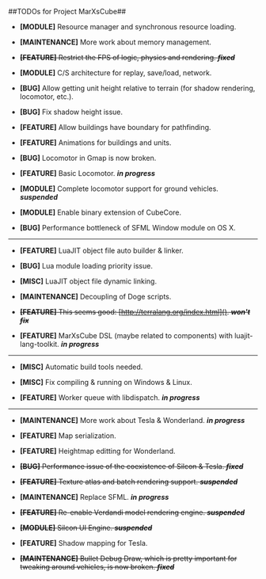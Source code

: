 ##TODOs for Project MarXsCube##

* **[MODULE]** Resource manager and synchronous resource loading.

* **[MAINTENANCE]** More work about memory management.

* ~~**[FEATURE]** Restrict the FPS of logic, physics and rendering. ***fixed***~~

* **[MODULE]** C/S architecture for replay, save/load, network.

* **[BUG]** Allow getting unit height relative to terrain (for shadow rendering, locomotor, etc.).

* **[BUG]** Fix shadow height issue.

* **[FEATURE]** Allow buildings have boundary for pathfinding.

* **[FEATURE]** Animations for buildings and units.

* **[BUG]** Locomotor in Gmap is now broken.

* **[FEATURE]** Basic Locomotor. ***in progress***

* **[MODULE]** Complete locomotor support for ground vehicles. ***suspended***

* **[MODULE]** Enable binary extension of CubeCore.

* **[BUG]** Performance bottleneck of SFML Window module on OS X.

---


* **[FEATURE]** LuaJIT object file auto builder & linker.

* **[BUG]** Lua module loading priority issue.

* **[MISC]** LuaJIT object file dynamic linking.

* **[MAINTENANCE]** Decoupling of Doge scripts.

* ~~**[FEATURE]** This seems good: [http://terralang.org/index.html](). ***won't fix***~~

* **[FEATURE]** MarXsCube DSL (maybe related to components) with luajit-lang-toolkit. ***in progress***


---

* **[MISC]** Automatic build tools needed.

* **[MISC]** Fix compiling & running on Windows & Linux.

* **[FEATURE]** Worker queue with libdispatch. ***in progress***

---

* **[MAINTENANCE]** More work about Tesla & Wonderland. ***in progress***

* **[FEATURE]** Map serialization.

* **[FEATURE]** Heightmap editting for Wonderland.

* ~~**[BUG]** Performance issue of the coexistence of Silcon & Tesla. ***fixed***~~

* ~~**[FEATURE]** Texture atlas and batch rendering support. ***suspended***~~

* **[MAINTENANCE]** Replace SFML. ***in progress***

* ~~**[FEATURE]** Re-enable Verdandi model rendering engine. ***suspended***~~

* ~~**[MODULE]** Silcon UI Engine. ***suspended***~~

* **[FEATURE]** Shadow mapping for Tesla.

* ~~**[MAINTENANCE]** Bullet Debug Draw, which is pretty important for tweaking around vehicles, is now broken. ***fixed***~~